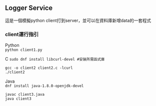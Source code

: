 ##  Logger Service
這是一個模擬python client打到server，並可以在資料庫新增data的一套程式

### client運行指引
Python  
``python client1.py``  

C 
``sudo dnf install libcurl-devel #安裝所需函式庫``
```
gcc -o client2 client2.c -lcurl  
./client2
```

Java  
``dnf install java-1.8.0-openjdk-devel``
```
javac client3.java  
java client3  
```

